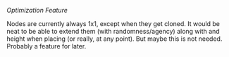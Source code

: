 *Optimization Feature*

Nodes are currently always 1x1, except when they get cloned.
It would be neat to be able to extend them (with randomness/agency) along with and height when placing (or really, at any point).
But maybe this is not needed. Probably a feature for later.